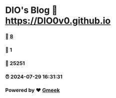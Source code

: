 # DIO's Blog :link: https://DIO0v0.github.io 
### :page_facing_up: [8](https://DIO0v0.github.io/tag.html) 
### :speech_balloon: 1 
### :hibiscus: 25251 
### :alarm_clock: 2024-07-29 16:31:31 
### Powered by :heart: [Gmeek](https://github.com/Meekdai/Gmeek)
